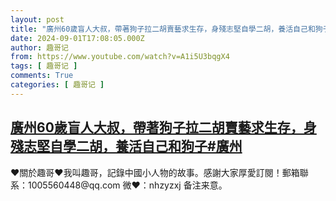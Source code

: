 ```yaml
---
layout: post
title: "廣州60歲盲人大叔，帶著狗子拉二胡賣藝求生存，身殘志堅自學二胡，養活自己和狗子#廣州"
date: 2024-09-01T17:08:05.000Z
author: 趣哥记
from: https://www.youtube.com/watch?v=A1i5U3bqgX4
tags: [ 趣哥记 ]
comments: True
categories: [ 趣哥记 ]
---
```

<!--1725210485000-->
[廣州60歲盲人大叔，帶著狗子拉二胡賣藝求生存，身殘志堅自學二胡，養活自己和狗子#廣州](https://www.youtube.com/watch?v=A1i5U3bqgX4)
------

<div>
♥關於趣哥♥我叫趣哥，記錄中國小人物的故事。感謝大家厚愛訂閱！郵箱聯系：1005560448@qq.com 微❤：nhzyzxj 备注来意。
</div>
